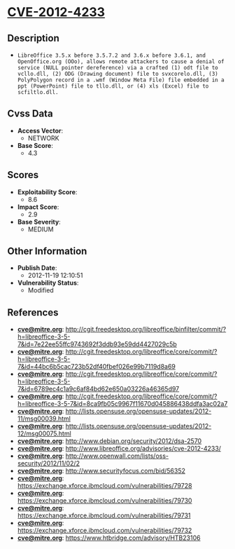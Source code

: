 
# [CVE-2012-4233](http://cgit.freedesktop.org/libreoffice/binfilter/commit/?h=libreoffice-3-5-7&id=7e22ee55ffc9743692f3ddb93e59dd4427029c5b)

## Description

- `LibreOffice 3.5.x before 3.5.7.2 and 3.6.x before 3.6.1, and OpenOffice.org (OOo), allows remote attackers to cause a denial of service (NULL pointer dereference) via a crafted (1) odt file to vcllo.dll, (2) ODG (Drawing document) file to svxcorelo.dll, (3) PolyPolygon record in a .wmf (Window Meta File) file embedded in a ppt (PowerPoint) file to tllo.dll, or (4) xls (Excel) file to scfiltlo.dll.`

## Cvss Data

- **Access Vector**:
  - NETWORK
- **Base Score**:
  - 4.3

## Scores

- **Exploitability Score**:
  - 8.6
- **Impact Score**:
  - 2.9
- **Base Severity**:
  - MEDIUM

## Other Information

- **Publish Date**:
  - 2012-11-19 12:10:51
- **Vulnerability Status**:
  - Modified

## References

- **cve@mitre.org**: http://cgit.freedesktop.org/libreoffice/binfilter/commit/?h=libreoffice-3-5-7&id=7e22ee55ffc9743692f3ddb93e59dd4427029c5b
- **cve@mitre.org**: http://cgit.freedesktop.org/libreoffice/core/commit/?h=libreoffice-3-5-7&id=44bc6b5cac723b52df40fbef026e99b7119d8a69
- **cve@mitre.org**: http://cgit.freedesktop.org/libreoffice/core/commit/?h=libreoffice-3-5-7&id=6789ec4c1a9c6af84bd62e650a03226a46365d97
- **cve@mitre.org**: http://cgit.freedesktop.org/libreoffice/core/commit/?h=libreoffice-3-5-7&id=8ca9fb05c9967f11670d045886438ddfa3ac02a7
- **cve@mitre.org**: http://lists.opensuse.org/opensuse-updates/2012-11/msg00039.html
- **cve@mitre.org**: http://lists.opensuse.org/opensuse-updates/2012-12/msg00075.html
- **cve@mitre.org**: http://www.debian.org/security/2012/dsa-2570
- **cve@mitre.org**: http://www.libreoffice.org/advisories/cve-2012-4233/
- **cve@mitre.org**: http://www.openwall.com/lists/oss-security/2012/11/02/2
- **cve@mitre.org**: http://www.securityfocus.com/bid/56352
- **cve@mitre.org**: https://exchange.xforce.ibmcloud.com/vulnerabilities/79728
- **cve@mitre.org**: https://exchange.xforce.ibmcloud.com/vulnerabilities/79730
- **cve@mitre.org**: https://exchange.xforce.ibmcloud.com/vulnerabilities/79731
- **cve@mitre.org**: https://exchange.xforce.ibmcloud.com/vulnerabilities/79732
- **cve@mitre.org**: https://www.htbridge.com/advisory/HTB23106
